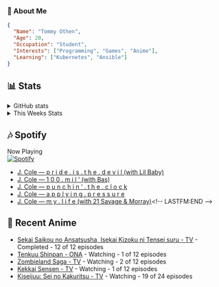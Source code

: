 ### 👋 About Me
```json
{
  "Name": "Tommy Othen",
  "Age": 20,
  "Occupation": "Student",
  "Interests": ["Programming", "Games", "Anime"],
  "Learning": ["Kubernetes", "Ansible"]
}
```

## 📊 Stats
<details>
  <summary>GitHub stats</summary>
  <a href="https://github.com/anuraghazra/github-readme-stats">
    <img src="https://github-readme-stats.vercel.app/api?username=DaSushiAsian&show_icons=true&count_private=true&hide=prs,issues">
  </a>
</details>

<details>
  <summary>This Weeks Stats</summary>
  <a href="https://github.com/anuraghazra/github-readme-stats">
    <img src="https://github-readme-stats.vercel.app/api/wakatime?username=DaSushiAsian&cache_seconds=1800&custom_title=Top Languages">
  </a>
</details>

## 🎶 Spotify
Now Playing\
[![Spotify](https://novatorem-dasushiasian.vercel.app/api/spotify)](https://open.spotify.com/user/g90805640970)
<!-- LASTFM:START -->
* [J. Cole — p r i d e . i s . t h e . d e v i l &lpar;with Lil Baby&rpar;](https://www.last.fm/music/J.+Cole/_/p+r+i+d+e+.+i+s+.+t+h+e+.+d+e+v+i+l+&lpar;with+Lil+Baby&rpar;)
* [J. Cole — 1 0 0 . m i l ‘ &lpar;with Bas&rpar;](https://www.last.fm/music/J.+Cole/_/1+0+0+.+m+i+l+%E2%80%98+&lpar;with+Bas&rpar;)
* [J. Cole — p u n c h i n ‘ . t h e . c l o c k](https://www.last.fm/music/J.+Cole/_/p+u+n+c+h+i+n+%E2%80%98+.+t+h+e+.+c+l+o+c+k)
* [J. Cole — a p p l y i n g . p r e s s u r e](https://www.last.fm/music/J.+Cole/_/a+p+p+l+y+i+n+g+.+p+r+e+s+s+u+r+e)
* [J. Cole — m y . l i f e &lpar;with 21 Savage &amp; Morray&rpar;](https://www.last.fm/music/J.+Cole/_/m+y+.+l+i+f+e+&lpar;with+21+Savage+&amp;+Morray&rpar;)<!-- LASTFM:END -->

## 🗻 Recent Anime
<!-- ANIME-LIST:START -->
* [Sekai Saikou no Ansatsusha, Isekai Kizoku ni Tensei suru - TV](https://myanimelist.net/anime/47790/Sekai_Saikou_no_Ansatsusha_Isekai_Kizoku_ni_Tensei_suru) - Completed - 12 of 12 episodes
* [Tenkuu Shinpan - ONA](https://myanimelist.net/anime/43690/Tenkuu_Shinpan) - Watching - 1 of 12 episodes
* [Zombieland Saga - TV](https://myanimelist.net/anime/37976/Zombieland_Saga) - Watching - 2 of 12 episodes
* [Kekkai Sensen - TV](https://myanimelist.net/anime/24439/Kekkai_Sensen) - Watching - 1 of 12 episodes
* [Kiseijuu: Sei no Kakuritsu - TV](https://myanimelist.net/anime/22535/Kiseijuu__Sei_no_Kakuritsu) - Watching - 19 of 24 episodes<!-- ANIME-LIST:END -->
